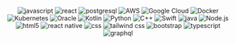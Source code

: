 <!--
**petemcgowan/petemcgowan** is a ✨ _special_ ✨ repository because its `README.md` (this file) appears on your GitHub profile.

Here are some ideas to get you started:

- 🔭 I’m currently working on ...
- 🌱 I’m currently learning ...
- 👯 I’m looking to collaborate on ...
- 🤔 I’m looking for help with ...
- 💬 Ask me about ...
- 📫 How to reach me: ...
- 😄 Pronouns: ...
- ⚡ Fun fact: ...
-->


<div align="center">
  <p>
<!---  PostgreSQL, SwiftUI, AWS, GCP, Docker, REST, Kubernetes, CI/CD, Oracle, DB2, SQL Server, Kotlin, Python, C++
        <img src="REST" alt="REST" style="max-width: 100%;">
    <img src="CI/CD" alt="CI/CD" style="max-width: 100%;">   replace with Github Actions?  https://img.shields.io/badge/github%20actions-%232671E5.svg?style=for-the-badge&logo=githubactions&logoColor=white
    <img src="DB2" alt="DB2" style="max-width: 100%;">
    <img src="SQL Server" alt="SQL Server" style="max-width: 100%;">
    -->
    <img src="https://img.shields.io/badge/javascript-%23323330.svg?style=for-the-badge&logo=javascript&logoColor=%23F7DF1E&style=flat-square" alt="javascript" " style="max-width: 100%;">
    <img src="https://shields.io/badge/react-black?logo=react&style=for-the-badge&style=flat-square" alt="react" " style="max-width: 100%;">
<img src="https://shields.io/badge/postgresql-4169e1?logo=postgresql&logoColor=FFF&style=flat-square" alt="postgresql" style="max-width: 100%;">
    <img src="https://img.shields.io/badge/AWS-%23FF9900.svg?style=for-the-badge&logo=amazon-aws&logoColor=white&style=flat-square" alt="AWS" style="max-width: 100%;">
    <img src="https://img.shields.io/badge/GoogleCloud-%234285F4.svg?style=for-the-badge&logo=google-cloud&logoColor=white&style=flat-square" alt="Google Cloud" style="max-width: 100%;">
    <img src="https://img.shields.io/badge/docker-%230db7ed.svg?style=for-the-badge&logo=docker&logoColor=white&style=flat-square" alt="Docker" style="max-width: 100%;">
    <img src="https://img.shields.io/badge/kubernetes-%23326ce5.svg?style=for-the-badge&logo=kubernetes&logoColor=white&style=flat-square" alt="Kubernetes" style="max-width: 100%;">
    <img src="https://img.shields.io/badge/Oracle-F80000?style=for-the-badge&logo=oracle&logoColor=white&style=flat-square" alt="Oracle" style="max-width: 100%;">
    <img src="https://img.shields.io/badge/kotlin-%237F52FF.svg?style=for-the-badge&logo=kotlin&logoColor=white&style=flat-square" alt="Kotlin" style="max-width: 100%;">
    <img src="https://img.shields.io/badge/python-3670A0?style=for-the-badge&logo=python&logoColor=ffdd54&style=flat-square" alt="Python" style="max-width: 100%;">
    <img src="https://img.shields.io/badge/c++-%2300599C.svg?style=for-the-badge&logo=c%2B%2B&logoColor=white&style=flat-square" alt="C++" style="max-width: 100%;">
    <img src="https://img.shields.io/badge/swift-F54A2A?style=for-the-badge&logo=swift&logoColor=white&style=flat-square" alt="Swift" style="max-width: 100%;">
    <img src="https://img.shields.io/badge/Java-ED8B00?style=for-the-badge&logo=openjdk&logoColor=white&style=flat-square" alt="java" style="max-width: 100%;">
    <img src="https://img.shields.io/badge/node.js-6DA55F?style=for-the-badge&logo=Node.js&logoColor=white&style=flat-square" alt="Node.js" style="max-width: 100%;">
    <img src="https://img.shields.io/badge/html5-%23E34F26.svg?style=for-the-badge&logo=html5&logoColor=white&style=flat-square" alt="html5" style="max-width: 100%;">
    <img src="https://img.shields.io/badge/react_native-%2320232a.svg?style=for-the-badge&logo=react&logoColor=%2361DAFB&style=flat-square" alt="react native" style="max-width: 100%;">
<img src="https://img.shields.io/badge/CSS-1572B6?style=for-the-badge&logo=css3&logoColor=white&style=flat-square" alt="css" style="max-width: 100%;">
  <img src="https://img.shields.io/badge/Tailwind_CSS-38B2AC?style=for-the-badge&amp;logo=TailwindCSS&amp;logoColor=white&style=flat-square" alt="tailwind css" style="max-width: 100%;">
<img src="https://img.shields.io/badge/bootstrap-7952B3?style=for-the-badge&amp;logo=bootstrap&amp;logoColor=white&style=flat-square" alt="bootstrap" style="max-width: 100%;">
<img src="https://shields.io/badge/TypeScript-3178C6?logo=TypeScript&logoColor=FFF&style=flat-square" alt="typescript" style="max-width: 100%;">
<img src="https://img.shields.io/badge/GraphQL-E434AA?style=for-the-badge&logo=graphql&logoColor=white&style=flat-square" alt="graphql" style="max-width: 100%;">
    
</p>

</div>
 

